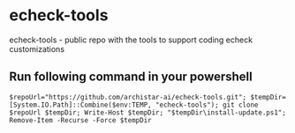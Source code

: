 # echeck-tools
echeck-tools - public repo with the tools to support coding echeck customizations

## Run following command in your powershell
```
$repoUrl="https://github.com/archistar-ai/echeck-tools.git"; $tempDir=[System.IO.Path]::Combine($env:TEMP, "echeck-tools"); git clone $repoUrl $tempDir; Write-Host $tempDir; "$tempDir\install-update.ps1"; Remove-Item -Recurse -Force $tempDir
```